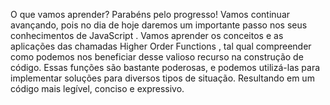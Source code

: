 O que vamos aprender?
Parabéns pelo progresso! Vamos continuar avançando, pois no dia de hoje daremos um importante passo nos seus conhecimentos de JavaScript . Vamos aprender os conceitos e as aplicações das chamadas Higher Order Functions , tal qual compreender como podemos nos beneficiar desse valioso recurso na construção de código.
Essas funções são bastante poderosas, e podemos utilizá-las para implementar soluções para diversos tipos de situação. Resultando em um código mais legível, conciso e expressivo.
